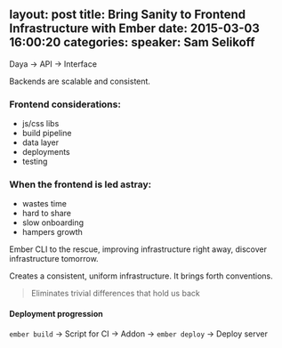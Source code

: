 
layout: post
title:  Bring Sanity to Frontend Infrastructure with Ember 
date:   2015-03-03 16:00:20
categories:
speaker: Sam Selikoff
---

Daya -> API -> Interface

Backends are scalable and consistent.

### Frontend considerations:

* js/css libs
* build pipeline
* data layer
* deployments
* testing

### When the frontend is led astray:

* wastes time
* hard to share
* slow onboarding
* hampers growth

Ember CLI to the rescue, improving infrastructure right away, discover
infrastructure tomorrow.

Creates a consistent, uniform infrastructure. It brings forth conventions.

> Eliminates trivial differences that hold us back

#### Deployment progression

`ember build` -> Script for CI -> Addon -> `ember deploy` -> Deploy server


